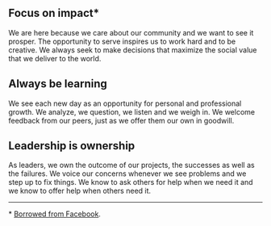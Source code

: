 ## Focus on impact*

We are here because we care about our community and we want to see it prosper. The opportunity to serve inspires us to work hard and to be creative. We always seek to make decisions that maximize the social value that we deliver to the world.

## Always be learning

We see each new day as an opportunity for personal and professional growth. We analyze, we question, we listen and we weigh in. We welcome feedback from our peers, just as we offer them our own in goodwill.

## Leadership is ownership

As leaders, we own the outcome of our projects, the successes as well as the failures. We voice our concerns whenever we see problems and we step up to fix things. We know to ask others for help when we need it and we know to offer help when others need it.

---

 \* [Borrowed from Facebook](https://www.quora.com/What-are-Facebooks-five-values).
